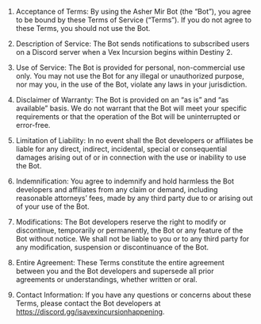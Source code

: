 1. Acceptance of Terms: By using the Asher Mir Bot (the “Bot”), you agree to be bound by these Terms of Service (“Terms”). If you do not agree to these Terms, you should not use the Bot.

2. Description of Service: The Bot sends notifications to subscribed users on a Discord server when a Vex Incursion begins within Destiny 2.

3. Use of Service: The Bot is provided for personal, non-commercial use only. You may not use the Bot for any illegal or unauthorized purpose, nor may you, in the use of the Bot, violate any laws in your jurisdiction.

4. Disclaimer of Warranty: The Bot is provided on an “as is” and “as available” basis. We do not warrant that the Bot will meet your specific requirements or that the operation of the Bot will be uninterrupted or error-free.

5. Limitation of Liability: In no event shall the Bot developers or affiliates be liable for any direct, indirect, incidental, special or consequential damages arising out of or in connection with the use or inability to use the Bot.

6. Indemnification: You agree to indemnify and hold harmless the Bot developers and affiliates from any claim or demand, including reasonable attorneys’ fees, made by any third party due to or arising out of your use of the Bot.

7. Modifications: The Bot developers reserve the right to modify or discontinue, temporarily or permanently, the Bot or any feature of the Bot without notice. We shall not be liable to you or to any third party for any modification, suspension or discontinuance of the Bot.

8. Entire Agreement: These Terms constitute the entire agreement between you and the Bot developers and supersede all prior agreements or understandings, whether written or oral. 

9. Contact Information: If you have any questions or concerns about these Terms, please contact the Bot developers at https://discord.gg/isavexincursionhappening.
